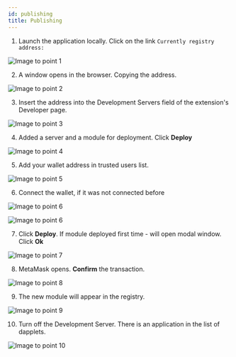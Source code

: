 ```yaml
---
id: publishing
title: Publishing
---
```


1. Launch the application locally. Click on the link `Currently registry address:`

![Image to point 1](/img/pub_01.png)

2. A window opens in the browser. Copying the address.

![Image to point 2](/img/pub_02.png)

3. Insert the address into the Development Servers field of the extension's Developer page.

![Image to point 3](/img/pub_03.png)

4. Added a server and a module for deployment. Click **Deploy**

![Image to point 4](/img/pub_04.png)

5. Add your wallet address in trusted users list.

![Image to point 5](/img/pub_06.png)


6. Connect the wallet, if it was not connected before

![Image to point 6](/img/pub_05_1.png)

![Image to point 6](/img/pub_05_2.png)

7. Click **Deploy**. If module deployed first time - will open modal window. Click **Ok**

![Image to point 7](/img/pub_07.png)



8. MetaMask opens. **Confirm** the transaction.

![Image to point 8](/img/pub_08.png)

9. The new module will appear in the registry.

![Image to point 9](/img/pub_09.png)

10. Turn off the Development Server. There is an application in the list of dapplets.

![Image to point 10](/img/pub_10.png)
